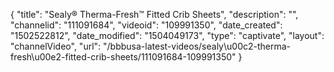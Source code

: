 {
    "title": "Sealy&reg; Therma-Fresh&trade; Fitted Crib Sheets",
    "description": "",
    "channelid": "111091684",
    "videoid": "109991350",
    "date_created": "1502522812",
    "date_modified": "1504049173",
    "type": "captivate",
    "layout": "channelVideo",
    "url": "\/bbbusa-latest-videos\/sealy\u00c2-therma-fresh\u00e2-fitted-crib-sheets\/111091684-109991350"
}
